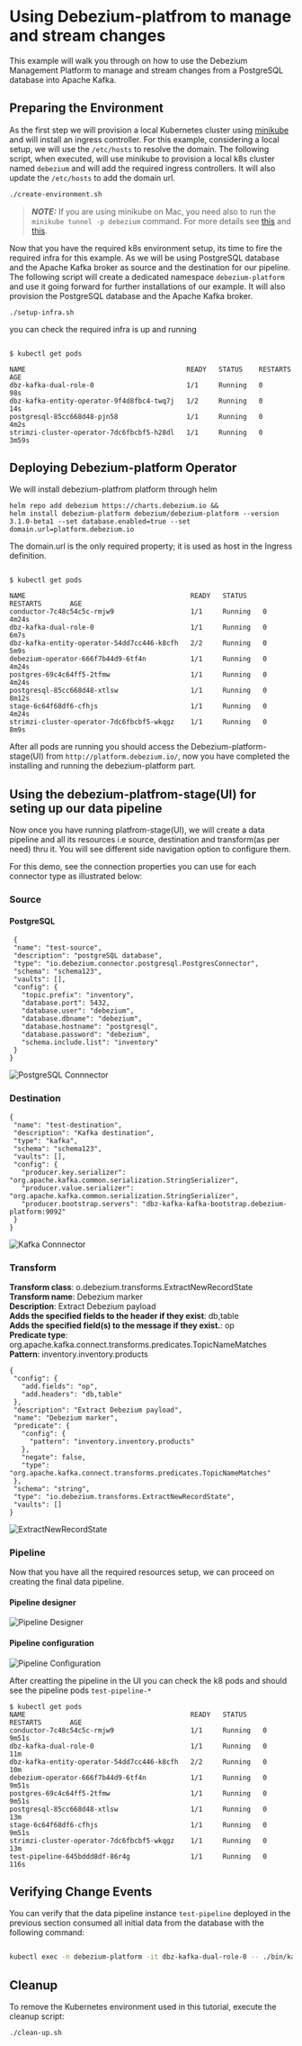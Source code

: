 Using Debezium-platfrom to manage and stream changes
===
This example  will walk you through on how to use the Debezium Management Platform to manage and stream changes from a PostgreSQL database into Apache Kafka.


Preparing the Environment
---
As the first step we will provision a local Kubernetes cluster using [minikube](https://minikube.sigs.k8s.io/docs/) and will install an ingress controller. For this example, considering a local setup, we will use the `/etc/hosts` to resolve the domain.
The following script, when executed, will use minikube to provision a local k8s cluster named `debezium` and will add the required ingress controllers. It will also update the `/etc/hosts` to add the domain url.

```sh
./create-environment.sh
```
> **_NOTE:_**
If you are using minikube on Mac, you need also to run the `minikube tunnel -p debezium` command. For more details see [this](https://minikube.sigs.k8s.io/docs/drivers/docker/#known-issues) and [this](https://stackoverflow.com/questions/70961901/ingress-with-minikube-working-differently-on-mac-vs-ubuntu-when-to-set-etc-host).

Now that you have the required k8s environment setup, its time to fire the required infra for this example. As we will be using PostgreSQL database and the Apache Kafka broker as source and the destination for our pipeline. The following script will create a dedicated namespace `debezium-platform` and use it going forward for further installations of our example. It will also provision the PostgreSQL database and the Apache Kafka broker.

```shell
./setup-infra.sh
```

you can check the required infra is up and running

```shell

$ kubectl get pods

NAME                                        READY   STATUS    RESTARTS   AGE
dbz-kafka-dual-role-0                       1/1     Running   0          98s
dbz-kafka-entity-operator-9f4d8fbc4-twq7j   1/2     Running   0          14s
postgresql-85cc668d48-pjn58                 1/1     Running   0          4m2s
strimzi-cluster-operator-7dc6fbcbf5-h28dl   1/1     Running   0          3m59s

```

Deploying Debezium-platform Operator
---
We will install debezium-platfrom platform through helm 

```shell
helm repo add debezium https://charts.debezium.io &&
helm install debezium-platform debezium/debezium-platform --version 3.1.0-beta1 --set database.enabled=true --set domain.url=platform.debezium.io

```
The domain.url is the only required property; it is used as host in the Ingress definition.

```shell

$ kubectl get pods

NAME                                         READY   STATUS    RESTARTS       AGE
conductor-7c48c54c5c-rmjw9                   1/1     Running   0              4m24s
dbz-kafka-dual-role-0                        1/1     Running   0              6m7s
dbz-kafka-entity-operator-54dd7cc446-k8cfh   2/2     Running   0              5m9s
debezium-operator-666f7b44d9-6tf4n           1/1     Running   0              4m24s
postgres-69c4c64ff5-2tfmw                    1/1     Running   0              4m24s
postgresql-85cc668d48-xtlsw                  1/1     Running   0              8m12s
stage-6c64f68df6-cfhjs                       1/1     Running   0              4m24s
strimzi-cluster-operator-7dc6fbcbf5-wkqgz    1/1     Running   0              8m9s

```

After all pods are running you should access the Debezium-platform-stage(UI) from `http://platform.debezium.io/`, now you have completed the installing and running the debezium-platform part.


Using the debezium-platfrom-stage(UI) for seting up our data pipeline 
---
Now once you have running platfrom-stage(UI), we will create a data pipeline and all its resources i.e source, destination and transform(as per need) thru it. You will see different side navigation option to configure them.

For this demo, see the connection properties you can use for each connector type as illustrated below:

### Source
 #### PostgreSQL

 ```shell
  {
  "name": "test-source",
  "description": "postgreSQL database",
  "type": "io.debezium.connector.postgresql.PostgresConnector",
  "schema": "schema123",
  "vaults": [],
  "config": {
    "topic.prefix": "inventory",
    "database.port": 5432,
    "database.user": "debezium",
    "database.dbname": "debezium",
    "database.hostname": "postgresql",
    "database.password": "debezium",
    "schema.include.list": "inventory"
  }
}

 ```

![PostgreSQL Connnector](./resources/source.png)


### Destination
 ```shell
 {
  "name": "test-destination",
  "description": "Kafka destination",
  "type": "kafka",
  "schema": "schema123",
  "vaults": [],
  "config": {
    "producer.key.serializer": "org.apache.kafka.common.serialization.StringSerializer",
    "producer.value.serializer": "org.apache.kafka.common.serialization.StringSerializer",
    "producer.bootstrap.servers": "dbz-kafka-kafka-bootstrap.debezium-platform:9092"
  }
}

 ```

 ![Kafka Connnector](./resources/destination.png)

### Transform

**Transform class**: o.debezium.transforms.ExtractNewRecordState       
**Transform name**: Debezium marker      
**Description**: Extract Debezium payload  
**Adds the specified fields to the header if they exist**: db,table  
**Adds the specified field(s) to the message if they exist.**: op  
**Predicate type**: org.apache.kafka.connect.transforms.predicates.TopicNameMatches    
**Pattern**: inventory.inventory.products

 ```shell
 {
  "config": {
    "add.fields": "op",
    "add.headers": "db,table"
  },
  "description": "Extract Debezium payload",
  "name": "Debezium marker",
  "predicate": {
    "config": {
      "pattern": "inventory.inventory.products"
    },
    "negate": false,
    "type": "org.apache.kafka.connect.transforms.predicates.TopicNameMatches"
  },
  "schema": "string",
  "type": "io.debezium.transforms.ExtractNewRecordState",
  "vaults": []
}

 ```

 ![ExtractNewRecordState](./resources/transform.png)

### Pipeline

Now that you have all the required resources setup, we can proceed on creating the final data pipeline. 

#### Pipeline designer
 ![Pipeline Designer](./resources/pipeline_designer.png)

#### Pipeline configuration
 ![Pipeline Configuration](./resources/pipeline_configuration.png)

 
After creatting the pipeline in the UI you can check the k8 pods and should see the pipeline pods `test-pipeline-*`

 ```shell
$ kubectl get pods
NAME                                         READY   STATUS    RESTARTS       AGE
conductor-7c48c54c5c-rmjw9                   1/1     Running   0   9m51s
dbz-kafka-dual-role-0                        1/1     Running   0              11m
dbz-kafka-entity-operator-54dd7cc446-k8cfh   2/2     Running   0              10m
debezium-operator-666f7b44d9-6tf4n           1/1     Running   0              9m51s
postgres-69c4c64ff5-2tfmw                    1/1     Running   0              9m51s
postgresql-85cc668d48-xtlsw                  1/1     Running   0              13m
stage-6c64f68df6-cfhjs                       1/1     Running   0              9m51s
strimzi-cluster-operator-7dc6fbcbf5-wkqgz    1/1     Running   0              13m
test-pipeline-645bddd8df-86r4g               1/1     Running   0              116s
 ```



Verifying Change Events
---
You can verify that the data pipeline instance `test-pipeline` deployed in the previous section consumed all initial data from the database with the following command:

```sh

kubectl exec -n debezium-platform -it dbz-kafka-dual-role-0 -- ./bin/kafka-console-consumer.sh --bootstrap-server=localhost:9092 --topic inventory.inventory.products --from-beginning --max-messages 5

```

Cleanup
---
To remove the Kubernetes environment used in this tutorial, execute the cleanup script:

```sh
./clean-up.sh
```